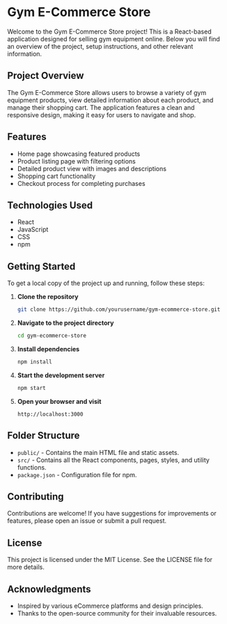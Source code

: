 # Gym E-Commerce Store

Welcome to the Gym E-Commerce Store project! This is a React-based application designed for selling gym equipment online. Below you will find an overview of the project, setup instructions, and other relevant information.

## Project Overview

The Gym E-Commerce Store allows users to browse a variety of gym equipment products, view detailed information about each product, and manage their shopping cart. The application features a clean and responsive design, making it easy for users to navigate and shop.

## Features

- Home page showcasing featured products
- Product listing page with filtering options
- Detailed product view with images and descriptions
- Shopping cart functionality
- Checkout process for completing purchases

## Technologies Used

- React
- JavaScript
- CSS
- npm

## Getting Started

To get a local copy of the project up and running, follow these steps:

1. **Clone the repository**
   ```bash
   git clone https://github.com/yourusername/gym-ecommerce-store.git
   ```

2. **Navigate to the project directory**
   ```bash
   cd gym-ecommerce-store
   ```

3. **Install dependencies**
   ```bash
   npm install
   ```

4. **Start the development server**
   ```bash
   npm start
   ```

5. **Open your browser and visit**
   ```
   http://localhost:3000
   ```

## Folder Structure

- `public/` - Contains the main HTML file and static assets.
- `src/` - Contains all the React components, pages, styles, and utility functions.
- `package.json` - Configuration file for npm.

## Contributing

Contributions are welcome! If you have suggestions for improvements or features, please open an issue or submit a pull request.

## License

This project is licensed under the MIT License. See the LICENSE file for more details.

## Acknowledgments

- Inspired by various eCommerce platforms and design principles.
- Thanks to the open-source community for their invaluable resources.